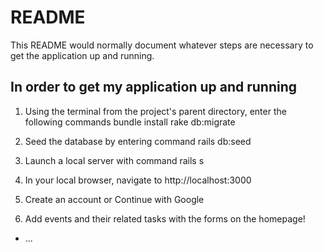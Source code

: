 # README

This README would normally document whatever steps are necessary to get the
application up and running.

## In order to get my application up and running

1. Using the terminal from the project's parent directory, enter the following commands
bundle install
rake db:migrate

2. Seed the database by entering command 
rails db:seed
3. Launch a local server with command 
rails s 
4. In your local browser, navigate to 
http://localhost:3000

5. Create an account or Continue with Google

6. Add events and their related tasks with the forms on the homepage! 


* ...
